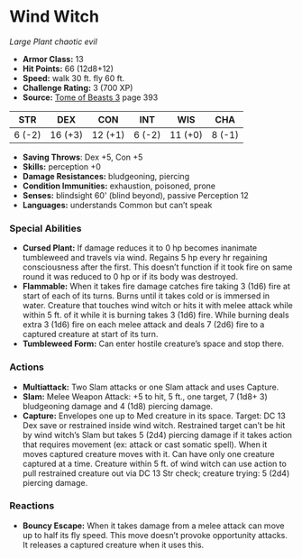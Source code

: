 # Wind Witch

*Large* *Plant* *chaotic evil*

- **Armor Class:** 13
- **Hit Points:** 66 (12d8+12)
- **Speed:** walk 30 ft. fly 60 ft.
- **Challenge Rating:** 3 (700 XP)
- **Source:** [Tome of Beasts 3](https://koboldpress.com/kpstore/product/tome-of-beasts-3-for-5th-edition/) page 393

| STR | DEX | CON | INT | WIS | CHA |
| --- | --- | --- | --- | --- | --- |
| 6 (-2) | 16 (+3) | 12 (+1) | 6 (-2) | 11 (+0) | 8 (-1) |

- **Saving Throws**: Dex +5, Con +5
- **Skills:** perception +0
- **Damage Resistances:** bludgeoning, piercing
- **Condition Immunities:** exhaustion, poisoned, prone
- **Senses:** blindsight 60' (blind beyond), passive Perception 12
- **Languages:** understands Common but can’t speak
### Special Abilities
- **Cursed Plant:** If damage reduces it to 0 hp becomes inanimate tumbleweed and travels via wind. Regains 5 hp every hr regaining consciousness after the first. This doesn’t function if it took fire on same round it was reduced to 0 hp or if its body was destroyed.
- **Flammable:** When it takes fire damage catches fire taking 3 (1d6) fire at start of each of its turns. Burns until it takes cold or is immersed in water. Creature that touches wind witch or hits it with melee attack while within 5 ft. of it while it is burning takes 3 (1d6) fire. While burning deals extra 3 (1d6) fire on each melee attack and deals 7 (2d6) fire to a captured creature at start of its turn.
- **Tumbleweed Form:** Can enter hostile creature’s space and stop there.
### Actions
- **Multiattack:** Two Slam attacks or one Slam attack and uses Capture.
- **Slam:** Melee Weapon Attack: +5 to hit, 5 ft., one target, 7 (1d8+ 3) bludgeoning damage and 4 (1d8) piercing damage.
- **Capture:** Envelopes one up to Med creature in its space. Target: DC 13 Dex save or restrained inside wind witch. Restrained target can’t be hit by wind witch’s Slam but takes 5 (2d4) piercing damage if it takes action that requires movement (ex: attack or cast somatic spell). When it moves captured creature moves with it. Can have only one creature captured at a time. Creature within 5 ft. of wind witch can use action to pull restrained creature out via DC 13 Str check; creature trying: 5 (2d4) piercing damage.
### Reactions
- **Bouncy Escape:** When it takes damage from a melee attack can move up to half its fly speed. This move doesn’t provoke opportunity attacks. It releases a captured creature when it uses this.


